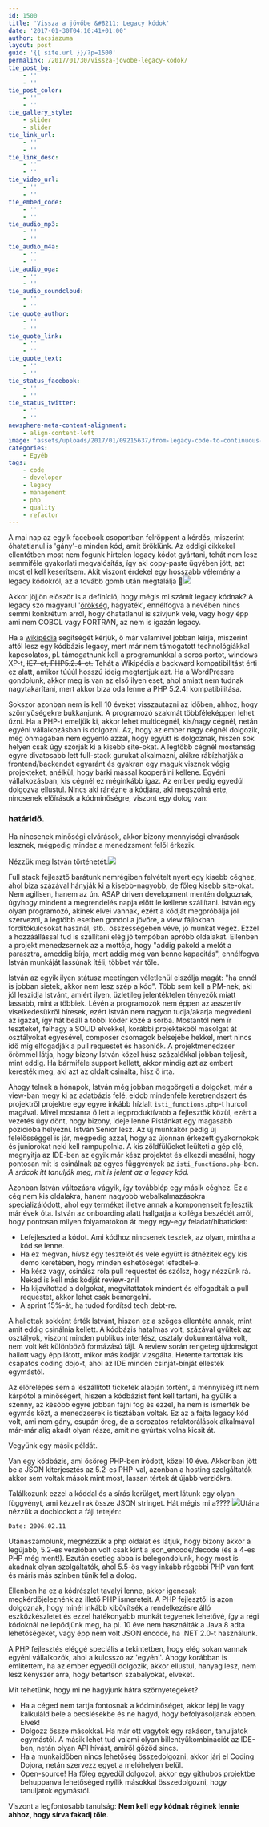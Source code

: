```yaml
---
id: 1500
title: 'Vissza a jövőbe &#8211; Legacy kódok'
date: '2017-01-30T04:10:41+01:00'
author: tacsiazuma
layout: post
guid: '{{ site.url }}/?p=1500'
permalink: /2017/01/30/vissza-jovobe-legacy-kodok/
tie_post_bg:
    - ''
    - ''
tie_post_color:
    - ''
    - ''
tie_gallery_style:
    - slider
    - slider
tie_link_url:
    - ''
    - ''
tie_link_desc:
    - ''
    - ''
tie_video_url:
    - ''
    - ''
tie_embed_code:
    - ''
    - ''
tie_audio_mp3:
    - ''
    - ''
tie_audio_m4a:
    - ''
    - ''
tie_audio_oga:
    - ''
    - ''
tie_audio_soundcloud:
    - ''
    - ''
tie_quote_author:
    - ''
    - ''
tie_quote_link:
    - ''
    - ''
tie_quote_text:
    - ''
    - ''
tie_status_facebook:
    - ''
    - ''
tie_status_twitter:
    - ''
    - ''
newsphere-meta-content-alignment:
    - align-content-left
image: 'assets/uploads/2017/01/09215637/from-legacy-code-to-continuous-integration-6-638.jpg'
categories:
    - Egyéb
tags:
    - code
    - developer
    - legacy
    - management
    - php
    - quality
    - refactor
---
```


A mai nap az egyik facebook csoportban felröppent a kérdés, miszerint óhatatlanul is 'gány'-e minden kód, amit öröklünk. Az eddigi cikkekel ellentétben most nem fogunk hirtelen legacy kódot gyártani, tehát nem lesz semmiféle gyakorlati megvalósítás, így aki copy-paste ügyében jött, azt most el kell keserítsem. Akit viszont érdekel egy hosszabb vélemény a legacy kódokról, az a tovább gomb után megtalálja 🙂[![](assets/uploads/2017/01/from-legacy-code-to-continuous-integration-6-638.jpg)](assets/uploads/2017/01/from-legacy-code-to-continuous-integration-6-638.jpg)

Akkor jöjjön először is a definíció, hogy mégis mi számít legacy kódnak? A legacy szó magyarul '[örökség](http://port.hu/adatlap/film/tv/az-orokseg-dedictvi-aneb-kurvahosigutntag/movie-7920), hagyaték', ennélfogva a nevében nincs semmi konkrétum arról, hogy óhatatlanul is szívjunk vele, vagy hogy épp ami nem COBOL vagy FORTRAN, az nem is igazán legacy.

Ha a [wikipédia](https://en.wikipedia.org/wiki/Legacy_code) segítségét kérjük, ő már valamivel jobban leírja, miszerint attól lesz egy kódbázis legacy, mert már nem támogatott technológiákkal kapcsolatos, pl. támogatnunk kell a programunkkal a soros portot, windows XP-t, <del>IE7-et, PHP5.2.4-et.</del> Tehát a Wikipédia a backward kompatibilitást érti ez alatt, amikor túúúl hosszú ideig megtartjuk azt. Ha a WordPressre gondolunk, akkor meg is van az első ilyen eset, ahol amiatt nem tudnak nagytakarítani, mert akkor biza oda lenne a PHP 5.2.4! kompatibilitása.

Sokszor azonban nem is kell 10 éveket visszautazni az időben, ahhoz, hogy szörnyűségekre bukkanjunk. A programozó szakmát többféleképpen lehet űzni. Ha a PHP-t emeljük ki, akkor lehet multicégnél, kis/nagy cégnél, netán egyéni vállalkozásban is dolgozni. Az, hogy az ember nagy cégnél dolgozik, még önmagában nem egyenlő azzal, hogy együtt is dolgoznak, hiszen sok helyen csak úgy szórják ki a kisebb site-okat. A legtöbb cégnél mostanság egyre divatosabb lett full-stack gurukat alkalmazni, akikre rábízhatják a frontend/backendet egyaránt és gyakran egy maguk visznek végig projekteket, anélkül, hogy bárki mással kooperálni kellene. Egyéni vállalkozásban, kis cégnél ez méginkább igaz. Az ember pedig egyedül dolgozva ellustul. Nincs aki ránézne a kódjára, aki megszólná érte, nincsenek előírások a kódminőségre, viszont egy dolog van:

### határidő.

Ha nincsenek minőségi elvárások, akkor bizony mennyiségi elvárások lesznek, mégpedig mindez a menedzsment felől érkezik.

Nézzük meg István történetét:[![](assets/uploads/2017/01/IT-GUY.jpg)](assets/uploads/2017/01/IT-GUY.jpg)

Full stack fejlesztő barátunk nemrégiben felvételt nyert egy kisebb céghez, ahol biza százával hányják ki a kisebb-nagyobb, de főleg kisebb site-okat. Nem agilisen, hanem az ún. ASAP driven development mentén dolgoznak, úgyhogy mindent a megrendelés napja előtt le kellene szállítani. István egy olyan programozó, akinek elvei vannak, ezért a kódját megpróbálja jól szervezni, a legtöbb esetben gondol a jövőre, a view fájlokban fordítókulcsokat használ, stb.. összességében véve, jó munkát végez. Ezzel a hozzáállással tud is szállítani elég jó tempóban apróbb oldalakat. Ellenben a projekt menedzsernek az a mottója, hogy "addig pakold a melót a parasztra, ameddig bírja, mert addig még van benne kapacitás", ennélfogva István munkáját lassúnak ítéli, többet vár tőle.

István az egyik ilyen státusz meetingen véletlenül elszólja magát: "ha ennél is jobban sietek, akkor nem lesz szép a kód". Több sem kell a PM-nek, aki jól leszidja Istvánt, amiért ilyen, üzletileg jelentéktelen tényezők miatt lassabb, mint a többiek. Lévén a programozók nem éppen az asszertív viselkedésükről híresek, ezért István nem nagyon tudja/akarja megvédeni az igazát, így hát beáll a többi kóder közé a sorba. Mostantól nem ír teszteket, felhagy a SOLID elvekkel, korábbi projektekből másolgat át osztályokat egyesével, composer csomagok belsejébe hekkel, mert nincs idő míg elfogadják a pull requestet és hasonlók. A projektmenedzser örömmel látja, hogy bizony István közel húsz százalékkal jobban teljesít, mint eddig. Ha bármiféle support kellett, akkor mindig azt az embert keresték meg, aki azt az oldalt csinálta, hisz ő írta.

Ahogy telnek a hónapok, István még jobban megpörgeti a dolgokat, már a view-ban megy ki az adatbázis felé, eldob mindenféle keretrendszert és projektről projektre egy egyre inkább hízlalt `isti_functions.php`-t hurcol magával. Mivel mostanra ő lett a legproduktívabb a fejlesztők közül, ezért a vezetés úgy dönt, hogy bizony, ideje lenne Pistánkat egy magasabb pozícióba helyezni. István Senior lesz. Az új munkakör pedig új felelősséggel is jár, mégpedig azzal, hogy az újonnan érkezett gyakornokok és juniorokat neki kell rampupolnia. A kis zöldfülűeket leülteti a gép elé, megnyitja az IDE-ben az egyik már kész projektet és elkezdi mesélni, hogy pontosan mit is csinálnak az egyes függvények az `isti_functions.php`-ben. *A srácok itt tanulják meg, mit is jelent az a legacy kód.*

Azonban István változásra vágyik, így továbblép egy másik céghez. Ez a cég nem kis oldalakra, hanem nagyobb webalkalmazásokra specializálódott, ahol egy terméket illetve annak a komponenseit fejlesztik már évek óta. István az onboarding alatt hallgatja a kolléga beszédét arról, hogy pontosan milyen folyamatokon át megy egy-egy feladat/hibaticket:

- Lefejleszted a kódot. Ami kódhoz nincsenek tesztek, az olyan, mintha a kód se lenne.
- Ha ez megvan, hívsz egy tesztelőt és vele együtt is átnézitek egy kis demo keretében, hogy minden eshetőséget lefedtél-e.
- Ha kész vagy, csinálsz róla pull requestet és szólsz, hogy nézzünk rá. Neked is kell más kódját review-zni!
- Ha kijavítottad a dolgokat, megvitattatok mindent és elfogadták a pull requestet, akkor lehet csak bemergelni.
- A sprint 15%-át, ha tudod fordítsd tech debt-re.

A hallottak sokként érték Istvánt, hiszen ez a szöges ellentéte annak, mint amit eddig csinálnia kellett. A kódbázis hatalmas volt, százával gyűltek az osztályok, viszont minden publikus interfész, osztály dokumentálva volt, nem volt két különböző formázású fájl. A review során rengeteg újdonságot hallott vagy épp látott, mikor más kódját vizsgálta. Hetente tartottak kis csapatos coding dojo-t, ahol az IDE minden csínját-bínját ellesték egymástól.

Az előrelépés sem a leszállított ticketek alapján történt, a mennyiség itt nem kárpótol a minőségért, hiszen a kódbázist fent kell tartani, ha gyűlik a szenny, az később egyre jobban fájni fog és ezzel, ha nem is ismerték be egymás közt, a menedzserek is tisztában voltak. Ez az a fajta legacy kód volt, ami nem gány, csupán öreg, de a sorozatos refaktorálások alkalmával már-már alig akadt olyan része, amit ne gyúrtak volna kicsit át.

Vegyünk egy másik példát.

Van egy kódbázis, ami ősöreg PHP-ben íródott, közel 10 éve. Akkoriban jött be a JSON kiterjesztés az 5.2-es PHP-val, azonban a hosting szolgáltatók akkor sem voltak mások mint most, lassan tértek át újabb verziókra.

Találkozunk ezzel a kóddal és a sírás kerülget, mert látunk egy olyan függvényt, ami kézzel rak össze JSON stringet. Hát mégis mi a???? [![](assets/uploads/2015/08/kitty_rage_quit_table_flip_by_shadethenighthunter-d6qs9le.jpg)](assets/uploads/2015/08/kitty_rage_quit_table_flip_by_shadethenighthunter-d6qs9le.jpg)Utána nézzük a docblockot a fájl tetején:

```
Date: 2006.02.11
```

Utánaszámolunk, megnézzük a php oldalát és látjuk, hogy bizony akkor a legújabb, 5.2-es verzióban volt csak kint a json\_encode/decode (és a 4-es PHP még ment!). Ezután esetleg abba is belegondolunk, hogy most is akadnak olyan szolgáltatók, ahol 5.5-ös vagy inkább régebbi PHP van fent és máris más színben tűnik fel a dolog.

Ellenben ha ez a kódrészlet tavalyi lenne, akkor igencsak megkérdőjeleznénk az illető PHP ismereteit. A PHP fejlesztői is azon dolgoznak, hogy minél inkább kibővítsék a rendelkezésre álló eszközkészletet és ezzel hatékonyabb munkát tegyenek lehetővé, így a régi kódoknál ne lepődjünk meg, ha pl. 10 éve nem használták a Java 8 adta lehetőségeket, vagy épp nem volt JSON encode, ha .NET 2.0-t használunk.

A PHP fejlesztés eléggé speciális a tekintetben, hogy elég sokan vannak egyéni vállalkozók, ahol a kulcsszó az 'egyéni'. Ahogy korábban is említettem, ha az ember egyedül dolgozik, akkor ellustul, hanyag lesz, nem lesz kényszer arra, hogy betartson szabályokat, elveket.

Mit tehetünk, hogy mi ne hagyjunk hátra szörnyetegeket?

- Ha a céged nem tartja fontosnak a kódminőséget, akkor lépj le vagy kalkuláld bele a becslésekbe és ne hagyd, hogy befolyásoljanak ebben. Elvek!
- Dolgozz össze másokkal. Ha már ott vagytok egy rakáson, tanuljatok egymástól. A másik lehet tud valami olyan billentyűkombinációt az IDE-ben, netán olyan API hívást, amiről gőzöd sincs.
- Ha a munkaidőben nincs lehetőség összedolgozni, akkor járj el Coding Dojora, netán szervezz egyet a melóhelyen belül.
- Open-source! Ha főleg egyedül dolgozol, akkor egy githubos projektbe behuppanva lehetőséged nyílik másokkal összedolgozni, hogy tanuljatok egymástól.

Viszont a legfontosabb tanulság: **Nem kell egy kódnak réginek lennie ahhoz, hogy sírva fakadj tőle**.